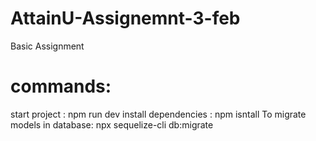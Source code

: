 # AttainU-Assignemnt-3-feb
Basic Assignment

# commands:
start project : npm run dev
install dependencies : npm isntall
To migrate models in database: npx sequelize-cli db:migrate
